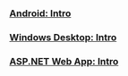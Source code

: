  ### [Android: Intro](active-directory-mobileanddesktopapp-android-intro.md)

### [Windows Desktop: Intro](active-directory-mobileanddesktopapp-windowsdesktop-intro.md)

### [ASP.NET Web App: Intro](active-directory-serversidewebapp-aspnetwebappowin-intro.md)
